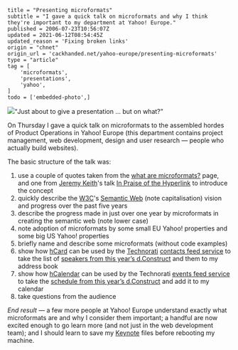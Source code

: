 ```
title = "Presenting microformats"
subtitle = "I gave a quick talk on microformats and why I think they're important to my department at Yahoo! Europe."
published = 2006-07-23T10:56:07Z
updated = 2021-06-12T08:54:45Z
updated_reason = 'Fixing broken links'
origin = "chnet"
origin_url = 'cackhanded.net/yahoo-europe/presenting-microformats'
type = "article"
tag = [
    'microformats',
    'presentations',
    'yahoo',
]
todo = ['embedded-photo',]
```

<div class='image'>
  <a href='https://www.flickr.com/photos/mn_francis/193964705/'
    ><img src='https://live.staticflickr.com/47/193964705_72b124e213_c.jpg'
      ></a><span><q>Just about to give a presentation ... but on what?</q></span>
</div>

On Thursday I gave a quick talk on microformats to the assembled hordes of
Product Operations in Yahoo! Europe (this department contains project
management, web development, design and user research — people who actually
build websites).

The basic structure of the talk was:

1. use a couple of quotes taken from the [what are microformats?][uf] page,
   and one from [Jeremy Keith][jk]'s talk [In Praise of the Hyperlink][ph] to
   introduce the concept
1. quickly describe the [W3C][w3c]'s [Semantic Web][sw] (note capitalisation)
   vision and progress over the past five years
1. describe the progress made in just over one year by microformats in
   creating the semantic web (note lower case)
1. note adoption of microformats by some small EU Yahoo! properties and some
   big US Yahoo! properties
1. briefly name and describe some microformats (without code examples)
1. show how [hCard][hcd] can be used by the [Technorati][tr] [contacts feed
   service][cf] to take the list of [speakers from this year’s
   d.Construct][dcsp] and them to my address book
1. show how [hCalendar][hc] can be used by the Technorati [events feed
   service][ef] to take the [schedule from this year’s d.Construct][dcsc] and
   add it to my calendar
1. take questions from the audience

*End result* — a few more people at Yahoo! Europe understand exactly what
microformats are and why I consider them important; a handful are now excited
enough to go learn more (and not just in the web development team); and I
should learn to save my [Keynote][kn] files before
rebooting my machine.

[cf]: http://technorati.com/contacts/
[dcsc]: http://2006.dconstruct.org/schedule/
[dcsp]: http://2006.dconstruct.org/speakers/
[ef]: http://technorati.com/events/
[hc]: http://microformats.org/wiki/hcalendar
[hcd]: http://microformats.org/wiki/hcard
[jk]: https://adactio.com/
[kn]: https://www.apple.com/keynote/
[ph]: https://adactio.com/articles/1132/
[sw]: https://www.w3.org/2001/sw/
[tr]: http://technorati.com/
[uf]: http://microformats.org/wiki/what-are-microformats
[w3c]: https://www.w3.org/
